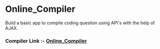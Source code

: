 # Online_Compiler
Build a basic app to compile coding question using API's with the help of AJAX.
<h3>Compiler Link :- <a target="_blank" href="https://compilecodingquestionwithapi-3p34g8177pakkfpz51g.web.codequotient.com/">Online_Compiler</a>
